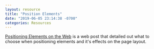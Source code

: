 ```yaml
---
layout: resource
title: "Position Elements"
date: "2019-06-05 23:14:38 -0700"
categories: Resources
---
```



[Positioning Elements on the Web](https://thoughtbot.com/blog/positioning) is a web post that detailed out what to choose when positioning elements and it's effects on the page layout.
